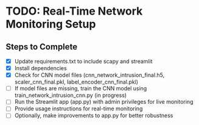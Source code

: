 # TODO: Real-Time Network Monitoring Setup

## Steps to Complete
- [x] Update requirements.txt to include scapy and streamlit
- [x] Install dependencies
- [x] Check for CNN model files (cnn_network_intrusion_final.h5, scaler_cnn_final.pkl, label_encoder_cnn_final.pkl)
- [ ] If model files are missing, train the CNN model using train_network_intrusion_cnn.py (in progress)
- [ ] Run the Streamlit app (app.py) with admin privileges for live monitoring
- [ ] Provide usage instructions for real-time monitoring
- [ ] Optionally, make improvements to app.py for better robustness
